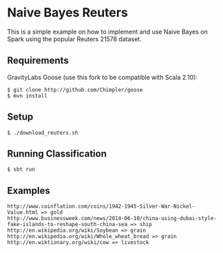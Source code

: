 #  Naive Bayes Reuters

This is a simple example on how to implement and use Naive Bayes on Spark using the popular Reuters 21578 dataset.

## Requirements

GravityLabs Goose (use this fork to be compatible with Scala 2.10):
    
    $ git clone http://github.com/Chimpler/goose
    $ mvn install

## Setup

    $ ./download_reuters.sh
    
## Running Classification

    $ sbt run 

## Examples

    http://www.coinflation.com/coins/1942-1945-Silver-War-Nickel-Value.html => gold
    http://www.businessweek.com/news/2014-06-10/china-using-dubai-style-fake-islands-to-reshape-south-china-sea => ship
    http://en.wikipedia.org/wiki/Soybean => grain
    http://en.wikipedia.org/wiki/Whole_wheat_bread => grain
    http://en.wiktionary.org/wiki/cow => livestock

